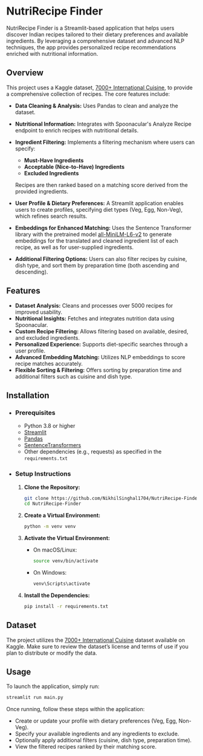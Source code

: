 # NutriRecipe Finder

NutriRecipe Finder is a Streamlit-based application that helps users discover Indian recipes tailored to their dietary preferences and available ingredients. By leveraging a comprehensive dataset and advanced NLP techniques, the app provides personalized recipe recommendations enriched with nutritional information.

## Overview

This project uses a Kaggle dataset, [7000+ International Cuisine](https://www.kaggle.com/datasets/rumitpathare/indian-recipes), to provide a comprehensive collection of recipes. The core features include:

- **Data Cleaning & Analysis:** Uses Pandas to clean and analyze the dataset.
- **Nutritional Information:** Integrates with Spoonacular's Analyze Recipe endpoint to enrich recipes with nutritional details.
- **Ingredient Filtering:** Implements a filtering mechanism where users can specify:
  - **Must-Have Ingredients**
  - **Acceptable (Nice-to-Have) Ingredients**
  - **Excluded Ingredients**
  
  Recipes are then ranked based on a matching score derived from the provided ingredients.
  
- **User Profile & Dietary Preferences:** A Streamlit application enables users to create profiles, specifying diet types (Veg, Egg, Non-Veg), which refines search results.
- **Embeddings for Enhanced Matching:** Uses the Sentence Transformer library with the pretrained model [all-MiniLM-L6-v2](https://huggingface.co/sentence-transformers/all-MiniLM-L6-v2) to generate embeddings for the translated and cleaned ingredient list of each recipe, as well as for user-supplied ingredients.
- **Additional Filtering Options:** Users can also filter recipes by cuisine, dish type, and sort them by preparation time (both ascending and descending).

## Features

- **Dataset Analysis:** Cleans and processes over 5000 recipes for improved usability.
- **Nutritional Insights:** Fetches and integrates nutrition data using Spoonacular.
- **Custom Recipe Filtering:** Allows filtering based on available, desired, and excluded ingredients.
- **Personalized Experience:** Supports diet-specific searches through a user profile.
- **Advanced Embedding Matching:** Utilizes NLP embeddings to score recipe matches accurately.
- **Flexible Sorting & Filtering:** Offers sorting by preparation time and additional filters such as cuisine and dish type.

## Installation

 - ### Prerequisites

   - Python 3.8 or higher
   - [Streamlit](https://streamlit.io/)
   - [Pandas](https://pandas.pydata.org/)
   - [SentenceTransformers](https://www.sbert.net/)
   - Other dependencies (e.g., requests) as specified in the `requirements.txt`

 - ### Setup Instructions

   1. **Clone the Repository:**

      ```bash
      git clone https://github.com/NikhilSinghal1704/NutriRecipe-Finder
      cd NutriRecipe-Finder
      ```

   2. **Create a Virtual Environment:**

      ```bash
      python -m venv venv
      ```

   3. **Activate the Virtual Environment:**

      - On macOS/Linux:
        ```bash
        source venv/bin/activate
        ```
      - On Windows:
        ```bash
        venv\Scripts\activate
        ```

   4. **Install the Dependencies:**

      ```bash
      pip install -r requirements.txt
      ```

## Dataset

The project utilizes the [7000+ International Cuisine](https://www.kaggle.com/datasets/rumitpathare/indian-recipes) dataset available on Kaggle. Make sure to review the dataset’s license and terms of use if you plan to distribute or modify the data.

## Usage

To launch the application, simply run:

```bash
streamlit run main.py
```

Once running, follow these steps within the application:
- Create or update your profile with dietary preferences (Veg, Egg, Non-Veg).
- Specify your available ingredients and any ingredients to exclude.
- Optionally apply additional filters (cuisine, dish type, preparation time).
- View the filtered recipes ranked by their matching score.
